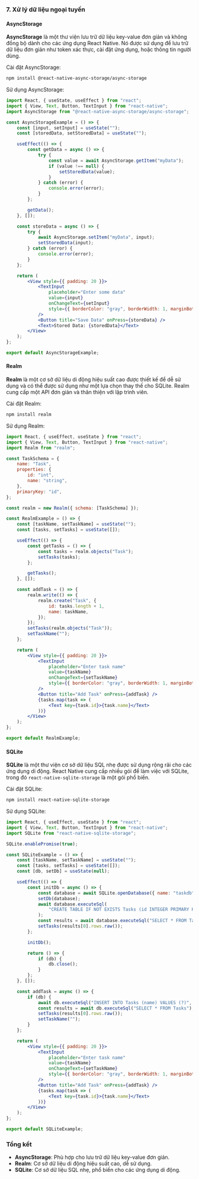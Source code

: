 ### 7. Xử lý dữ liệu ngoại tuyến

#### AsyncStorage

**AsyncStorage** là một thư viện lưu trữ dữ liệu key-value đơn giản và không đồng bộ dành cho các ứng dụng React Native. Nó được sử dụng để lưu trữ dữ liệu đơn giản như token xác thực, cài đặt ứng dụng, hoặc thông tin người dùng.

Cài đặt AsyncStorage:

```sh
npm install @react-native-async-storage/async-storage
```

Sử dụng AsyncStorage:

```jsx
import React, { useState, useEffect } from "react";
import { View, Text, Button, TextInput } from "react-native";
import AsyncStorage from "@react-native-async-storage/async-storage";

const AsyncStorageExample = () => {
    const [input, setInput] = useState("");
    const [storedData, setStoredData] = useState("");

    useEffect(() => {
        const getData = async () => {
            try {
                const value = await AsyncStorage.getItem("myData");
                if (value !== null) {
                    setStoredData(value);
                }
            } catch (error) {
                console.error(error);
            }
        };

        getData();
    }, []);

    const storeData = async () => {
        try {
            await AsyncStorage.setItem("myData", input);
            setStoredData(input);
        } catch (error) {
            console.error(error);
        }
    };

    return (
        <View style={{ padding: 20 }}>
            <TextInput
                placeholder="Enter some data"
                value={input}
                onChangeText={setInput}
                style={{ borderColor: "gray", borderWidth: 1, marginBottom: 10 }}
            />
            <Button title="Save Data" onPress={storeData} />
            <Text>Stored Data: {storedData}</Text>
        </View>
    );
};

export default AsyncStorageExample;
```

#### Realm

**Realm** là một cơ sở dữ liệu di động hiệu suất cao được thiết kế để dễ sử dụng và có thể được sử dụng như một lựa chọn thay thế cho SQLite. Realm cung cấp một API đơn giản và thân thiện với lập trình viên.

Cài đặt Realm:

```sh
npm install realm
```

Sử dụng Realm:

```jsx
import React, { useEffect, useState } from "react";
import { View, Text, Button, TextInput } from "react-native";
import Realm from "realm";

const TaskSchema = {
    name: "Task",
    properties: {
        id: "int",
        name: "string",
    },
    primaryKey: "id",
};

const realm = new Realm({ schema: [TaskSchema] });

const RealmExample = () => {
    const [taskName, setTaskName] = useState("");
    const [tasks, setTasks] = useState([]);

    useEffect(() => {
        const getTasks = () => {
            const tasks = realm.objects("Task");
            setTasks(tasks);
        };

        getTasks();
    }, []);

    const addTask = () => {
        realm.write(() => {
            realm.create("Task", {
                id: tasks.length + 1,
                name: taskName,
            });
        });
        setTasks(realm.objects("Task"));
        setTaskName("");
    };

    return (
        <View style={{ padding: 20 }}>
            <TextInput
                placeholder="Enter task name"
                value={taskName}
                onChangeText={setTaskName}
                style={{ borderColor: "gray", borderWidth: 1, marginBottom: 10 }}
            />
            <Button title="Add Task" onPress={addTask} />
            {tasks.map(task => (
                <Text key={task.id}>{task.name}</Text>
            ))}
        </View>
    );
};

export default RealmExample;
```

#### SQLite

**SQLite** là một thư viện cơ sở dữ liệu SQL nhẹ được sử dụng rộng rãi cho các ứng dụng di động. React Native cung cấp nhiều gói để làm việc với SQLite, trong đó `react-native-sqlite-storage` là một gói phổ biến.

Cài đặt SQLite:

```sh
npm install react-native-sqlite-storage
```

Sử dụng SQLite:

```jsx
import React, { useEffect, useState } from "react";
import { View, Text, Button, TextInput } from "react-native";
import SQLite from "react-native-sqlite-storage";

SQLite.enablePromise(true);

const SQLiteExample = () => {
    const [taskName, setTaskName] = useState("");
    const [tasks, setTasks] = useState([]);
    const [db, setDb] = useState(null);

    useEffect(() => {
        const initDb = async () => {
            const database = await SQLite.openDatabase({ name: "taskdb", location: "default" });
            setDb(database);
            await database.executeSql(
                "CREATE TABLE IF NOT EXISTS Tasks (id INTEGER PRIMARY KEY AUTOINCREMENT, name TEXT)",
            );
            const results = await database.executeSql("SELECT * FROM Tasks");
            setTasks(results[0].rows.raw());
        };

        initDb();

        return () => {
            if (db) {
                db.close();
            }
        };
    }, []);

    const addTask = async () => {
        if (db) {
            await db.executeSql("INSERT INTO Tasks (name) VALUES (?)", [taskName]);
            const results = await db.executeSql("SELECT * FROM Tasks");
            setTasks(results[0].rows.raw());
            setTaskName("");
        }
    };

    return (
        <View style={{ padding: 20 }}>
            <TextInput
                placeholder="Enter task name"
                value={taskName}
                onChangeText={setTaskName}
                style={{ borderColor: "gray", borderWidth: 1, marginBottom: 10 }}
            />
            <Button title="Add Task" onPress={addTask} />
            {tasks.map(task => (
                <Text key={task.id}>{task.name}</Text>
            ))}
        </View>
    );
};

export default SQLiteExample;
```

### Tổng kết

-   **AsyncStorage**: Phù hợp cho lưu trữ dữ liệu key-value đơn giản.
-   **Realm**: Cơ sở dữ liệu di động hiệu suất cao, dễ sử dụng.
-   **SQLite**: Cơ sở dữ liệu SQL nhẹ, phổ biến cho các ứng dụng di động.
